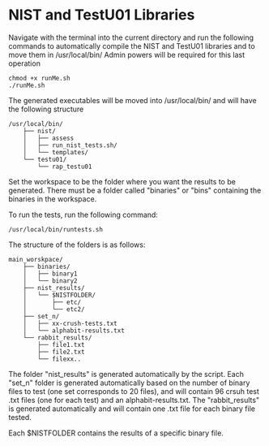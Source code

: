 # NIST and TestU01 Libraries
Navigate with the terminal into the current directory and run the following commands to automatically compile the NIST and TestU01 libraries and to move them in /usr/local/bin/
Admin powers will be required for this last operation

```
chmod +x runMe.sh
./runMe.sh
```

The generated executables will be moved into /usr/local/bin/ and will have the following structure

```
/usr/local/bin/
    ├── nist/
    │   ├── assess
    │   ├── run_nist_tests.sh/
    │   └── templates/
    └── testu01/
        └── rap_testu01
```

Set the workspace to be the folder where you want the results to be generated.
There must be a folder called "binaries" or "bins" containing the binaries in the workspace.

To run the tests, run the following command:

```
/usr/local/bin/runtests.sh
```

The structure of the folders is as follows:

```
main_worskpace/
    ├── binaries/
    │   ├── binary1
    │   └── binary2
    ├── nist_results/
    │   └── $NISTFOLDER/
    │       ├── etc/
    │       └── etc2/
    ├── set_n/
    │   ├── xx-crush-tests.txt
    │   └── alphabit-results.txt
    └── rabbit_results/
        ├── file1.txt
        ├── file2.txt
        └── filexx..
```

The folder "nist_results" is generated automatically by the script.
Each "set_n" folder is generated automatically based on the number of binary files to test (one set corresponds to 20 files), and will contain 96 crsuh test .txt files (one for each test) and an alphabit-results.txt.
The "rabbit_results" is generated automatically and will contain one .txt file for each binary file tested.

Each $NISTFOLDER contains the results of a specific binary file.